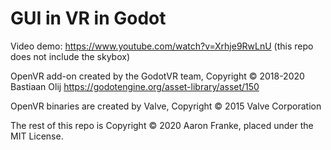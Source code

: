 # GUI in VR in Godot

Video demo: https://www.youtube.com/watch?v=Xrhje9RwLnU (this repo does not include the skybox)

OpenVR add-on created by the GodotVR team, Copyright © 2018-2020 Bastiaan Olij https://godotengine.org/asset-library/asset/150

OpenVR binaries are created by Valve, Copyright © 2015 Valve Corporation

The rest of this repo is Copyright © 2020 Aaron Franke, placed under the MIT License.
